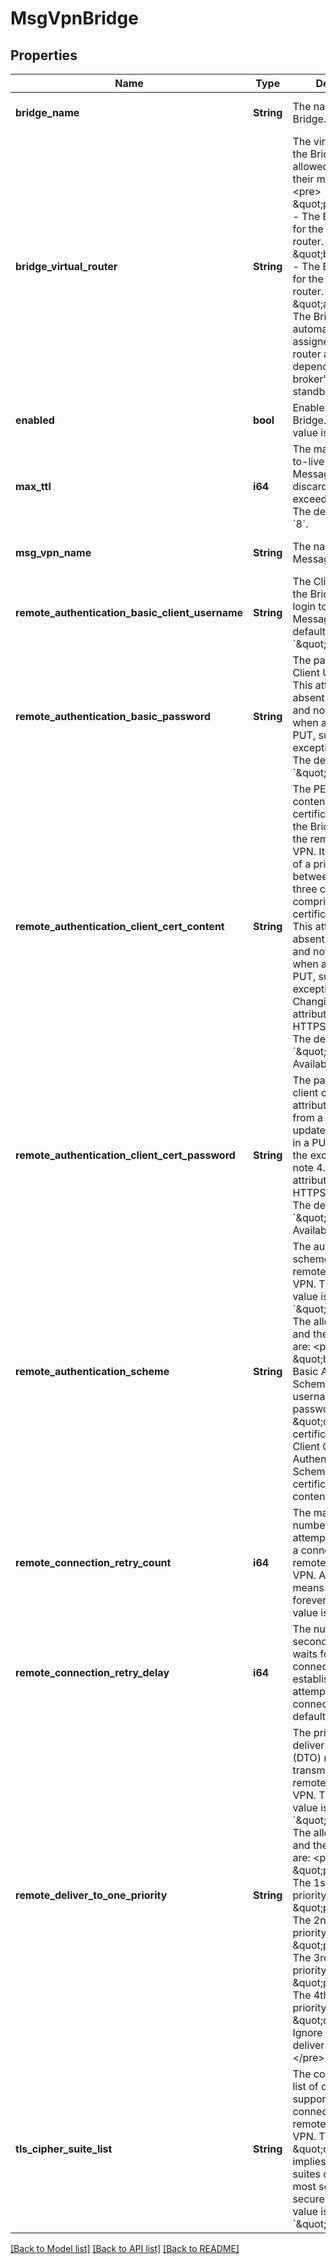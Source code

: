 # MsgVpnBridge

## Properties
Name | Type | Description | Notes
------------ | ------------- | ------------- | -------------
**bridge_name** | **String** | The name of the Bridge. | [optional] [default to null]
**bridge_virtual_router** | **String** | The virtual router of the Bridge. The allowed values and their meaning are:  &lt;pre&gt; \&quot;primary\&quot; - The Bridge is used for the primary virtual router. \&quot;backup\&quot; - The Bridge is used for the backup virtual router. \&quot;auto\&quot; - The Bridge is automatically assigned a virtual router at creation, depending on the broker&#39;s active-standby role. &lt;/pre&gt;  | [optional] [default to null]
**enabled** | **bool** | Enable or disable the Bridge. The default value is &#x60;false&#x60;. | [optional] [default to null]
**max_ttl** | **i64** | The maximum time-to-live (TTL) in hops. Messages are discarded if their TTL exceeds this value. The default value is &#x60;8&#x60;. | [optional] [default to null]
**msg_vpn_name** | **String** | The name of the Message VPN. | [optional] [default to null]
**remote_authentication_basic_client_username** | **String** | The Client Username the Bridge uses to login to the remote Message VPN. The default value is &#x60;\&quot;\&quot;&#x60;. | [optional] [default to null]
**remote_authentication_basic_password** | **String** | The password for the Client Username. This attribute is absent from a GET and not updated when absent in a PUT, subject to the exceptions in note 4. The default value is &#x60;\&quot;\&quot;&#x60;. | [optional] [default to null]
**remote_authentication_client_cert_content** | **String** | The PEM formatted content for the client certificate used by the Bridge to login to the remote Message VPN. It must consist of a private key and between one and three certificates comprising the certificate trust chain. This attribute is absent from a GET and not updated when absent in a PUT, subject to the exceptions in note 4. Changing this attribute requires an HTTPS connection. The default value is &#x60;\&quot;\&quot;&#x60;. Available since 2.9. | [optional] [default to null]
**remote_authentication_client_cert_password** | **String** | The password for the client certificate. This attribute is absent from a GET and not updated when absent in a PUT, subject to the exceptions in note 4. Changing this attribute requires an HTTPS connection. The default value is &#x60;\&quot;\&quot;&#x60;. Available since 2.9. | [optional] [default to null]
**remote_authentication_scheme** | **String** | The authentication scheme for the remote Message VPN. The default value is &#x60;\&quot;basic\&quot;&#x60;. The allowed values and their meaning are:  &lt;pre&gt; \&quot;basic\&quot; - Basic Authentication Scheme (via username and password). \&quot;client-certificate\&quot; - Client Certificate Authentication Scheme (via certificate file or content). &lt;/pre&gt;  | [optional] [default to null]
**remote_connection_retry_count** | **i64** | The maximum number of retry attempts to establish a connection to the remote Message VPN. A value of 0 means to retry forever. The default value is &#x60;0&#x60;. | [optional] [default to null]
**remote_connection_retry_delay** | **i64** | The number of seconds the broker waits for the bridge connection to be established before attempting a new connection. The default value is &#x60;3&#x60;. | [optional] [default to null]
**remote_deliver_to_one_priority** | **String** | The priority for deliver-to-one (DTO) messages transmitted from the remote Message VPN. The default value is &#x60;\&quot;p1\&quot;&#x60;. The allowed values and their meaning are:  &lt;pre&gt; \&quot;p1\&quot; - The 1st or highest priority. \&quot;p2\&quot; - The 2nd highest priority. \&quot;p3\&quot; - The 3rd highest priority. \&quot;p4\&quot; - The 4th highest priority. \&quot;da\&quot; - Ignore priority and deliver always. &lt;/pre&gt;  | [optional] [default to null]
**tls_cipher_suite_list** | **String** | The colon-separated list of cipher suites supported for TLS connections to the remote Message VPN. The value \&quot;default\&quot; implies all supported suites ordered from most secure to least secure. The default value is &#x60;\&quot;default\&quot;&#x60;. | [optional] [default to null]

[[Back to Model list]](../README.md#documentation-for-models) [[Back to API list]](../README.md#documentation-for-api-endpoints) [[Back to README]](../README.md)


